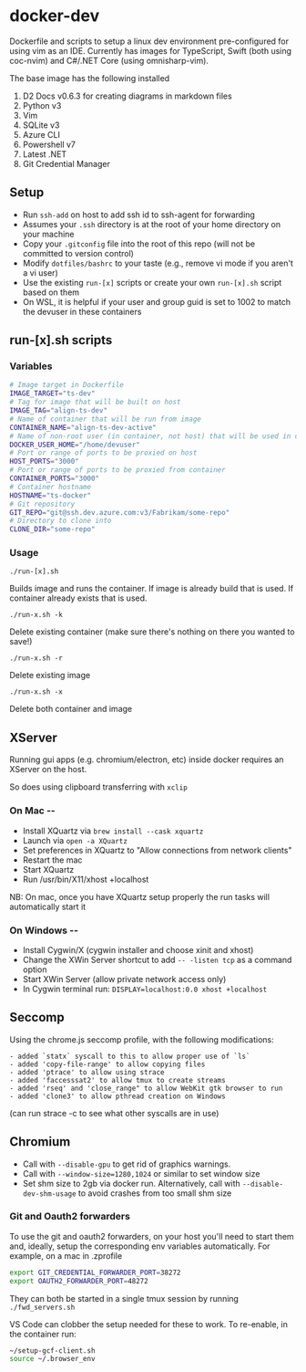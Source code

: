 # docker-dev

Dockerfile and scripts to setup a linux dev environment pre-configured for using vim as an IDE. Currently has images for TypeScript, Swift (both using coc-nvim) and C#/.NET Core (using omnisharp-vim).

The base image has the following installed

1. D2 Docs v0.6.3 for creating diagrams in markdown files
2. Python v3
3. Vim
4. SQLite v3
5. Azure CLI
6. Powershell v7
7. Latest .NET
8. Git Credential Manager

## Setup

- Run `ssh-add` on host to add ssh id to ssh-agent for forwarding
- Assumes your `.ssh` directory is at the root of your home directory on your machine
- Copy your `.gitconfig` file into the root of this repo (will not be committed to version control)
- Modify `dotfiles/bashrc` to your taste (e.g., remove vi mode if you aren't a vi user)
- Use the existing `run-[x]` scripts or create your own `run-[x].sh` script based on them
- On WSL, it is helpful if your user and group guid is set to 1002 to match the devuser in these containers

## run-[x].sh scripts

### Variables

```bash
# Image target in Dockerfile
IMAGE_TARGET="ts-dev"
# Tag for image that will be built on host
IMAGE_TAG="align-ts-dev"
# Name of container that will be run from image
CONTAINER_NAME="align-ts-dev-active"
# Name of non-root user (in container, not host) that will be used in container
DOCKER_USER_HOME="/home/devuser"
# Port or range of ports to be proxied on host
HOST_PORTS="3000"
# Port or range of ports to be proxied from container
CONTAINER_PORTS="3000"
# Container hostname
HOSTNAME="ts-docker"
# Git repository
GIT_REPO="git@ssh.dev.azure.com:v3/Fabrikam/some-repo"
# Directory to clone into
CLONE_DIR="some-repo"
```

### Usage

`./run-[x].sh`

Builds image and runs the container. If image is already build that is used. If container already exists that is used.

`./run-x.sh -k`

Delete existing container (make sure there's nothing on there you wanted to save!)

`./run-x.sh -r`

Delete existing image

`./run-x.sh -x`

Delete both container and image

## XServer

Running gui apps (e.g. chromium/electron, etc) inside docker requires an XServer on the host.

So does using clipboard transferring with `xclip`

### On Mac --

- Install XQuartz via `brew install --cask xquartz`
- Launch via `open -a XQuartz`
- Set preferences in XQuartz to "Allow connections from network clients"
- Restart the mac
- Start XQuartz
- Run /usr/bin/X11/xhost +localhost

NB: On mac, once you have XQuartz setup properly the run tasks will automatically start it

### On Windows --

- Install Cygwin/X (cygwin installer and choose xinit and xhost)
- Change the XWin Server shortcut to add `-- -listen tcp` as a command option
- Start XWin Server (allow private network access only)
- In Cygwin terminal run: `DISPLAY=localhost:0.0 xhost +localhost`

## Seccomp

Using the chrome.js seccomp profile, with the following modifications:

    - added `statx` syscall to this to allow proper use of `ls`
    - added 'copy-file-range' to allow copying files
    - added 'ptrace' to allow using strace
    - added 'faccesssat2' to allow tmux to create streams
    - added 'rseq' and 'close_range" to allow WebKit gtk browser to run
    - added 'clone3' to allow pthread creation on Windows

(can run strace -c to see what other syscalls are in use)

## Chromium

- Call with `--disable-gpu` to get rid of graphics warnings.
- Call with `--window-size=1280,1024` or similar to set window size
- Set shm size to 2gb via docker run. Alternatively, call with `--disable-dev-shm-usage` to avoid crashes from too small shm size

### Git and Oauth2 forwarders

To use the git and oauth2 forwarders, on your host you'll need to start them and, ideally, setup the corresponding env variables automatically. For example, on a mac in .zprofile

```sh
export GIT_CREDENTIAL_FORWARDER_PORT=38272
export OAUTH2_FORWARDER_PORT=48272
```

They can both be started in a single tmux session by running `./fwd_servers.sh`

VS Code can clobber the setup needed for these to work. To re-enable, in the container run:

```bash
~/setup-gcf-client.sh
source ~/.browser_env
```
